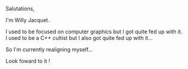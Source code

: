 Salutations,

I'm Willy Jacquet.

I used to be focused on computer graphics but I got quite fed up with it. <br>
I used to be a C++ cultist but I also got quite fed up with it...

So I'm currently realigning myself...

Look foward to it !
